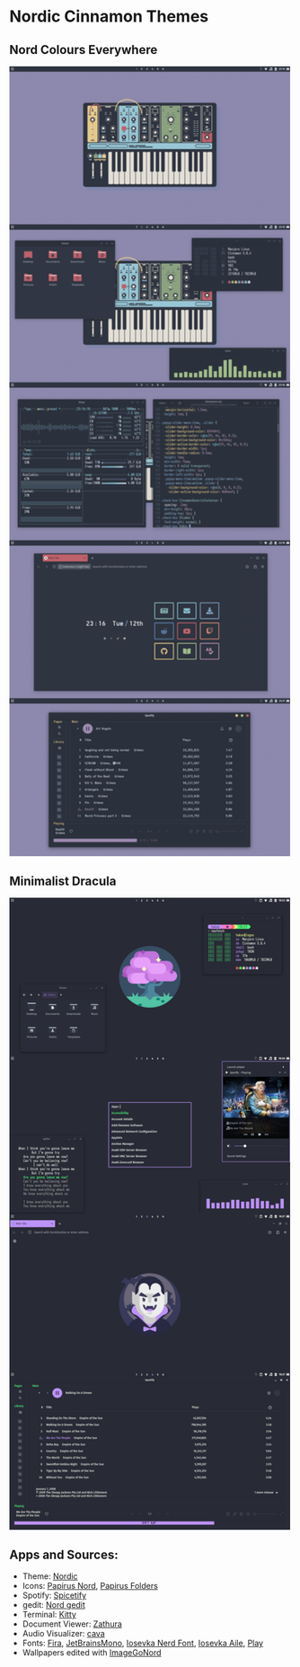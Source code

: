 # Nordic Cinnamon Themes

## Nord Colours Everywhere

<img src="screenshots/screenshot-2.png" width="500px"> 

<br/>

## Minimalist Dracula

<img src="screenshots/Screenshot-dracula.png" width="500px"> 


## Apps and Sources:
- Theme: [Nordic](https://www.pling.com/s/Cinnamon/p/1267246)
- Icons: [Papirus Nord](https://github.com/Adapta-Projects/Papirus-Nord), [Papirus Folders](https://github.com/PapirusDevelopmentTeam/papirus-folders)
- Spotify: [Spicetify](https://github.com/spicetify)
- gedit: [Nord gedit](https://github.com/arcticicestudio/nord-gedit)
- Terminal: [Kitty](https://github.com/kovidgoyal/kitty)
- Document Viewer: [Zathura](https://github.com/pwmt/zathura)
- Audio Visualizer: [cava](https://github.com/karlstav/cava)
- Fonts: [Fira](https://github.com/mozilla/Fira), [JetBrainsMono](https://github.com/JetBrains/JetBrainsMono), [Iosevka Nerd Font](https://github.com/ryanoasis/nerd-fonts), [Iosevka Aile](https://github.com/be5invis/Iosevka), [Play](https://fonts.google.com/specimen/Play)
- Wallpapers edited with [ImageGoNord](https://ign.schrodinger-hat.it/)
